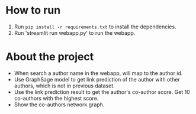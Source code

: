 
# How to run

1. Run `pip install -r requirements.txt` to install the dependencies.
2. Run 'streamlit run webapp.py' to run the webapp.

# About the project

- When search a author name in the webapp, will map to the author id.
- Use GraphSage model to get link prediction of the author with other authors, which is not in previous dataset.
- Use the link prediction result to get the author's co-author score. Get 10 co-authors with the highest score.
- Show the co-authors network graph.
